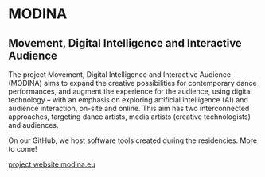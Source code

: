 # MODINA
## Movement, Digital Intelligence and Interactive Audience

The project Movement, Digital Intelligence and Interactive Audience (MODINA) aims to expand the creative possibilities for contemporary dance performances, and augment the experience for the audience, using digital technology – with an emphasis on exploring artificial intelligence (AI) and audience interaction, on-site and online. This aim has two interconnected approaches, targeting dance artists, media artists (creative technologists) and audiences.

On our GitHub, we host software tools created during the residencies. More to come!

[project website modina.eu](https://modina.eu/)

